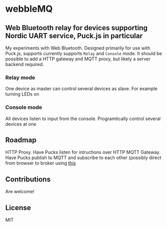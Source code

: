 # webbleMQ
## Web Bluetooth relay for devices supporting Nordic UART service, Puck.js in particular

My experiments with Web Bluetooth. Designed primarily for use with Puck.js, supports currently supports `Relay` and `Console` mode.
It should be possible to add a HTTP gateway and MQTT proxy, but likely a server backend required.

### Relay mode
One device as master can control several devices as slave. For example turning LEDs on

### Console mode
All devices listen to input from the console. Programtically control several devices at one

## Roadmap
HTTP Proxy. Have Pucks listen for intructions over HTTP
MQTT Gateway. Have Pucks publish to MQTT and subscribe to each other (possibly direct from browser to broker using [this](http://test.mosquitto.org/ws.html) 

## Contributions
Are welcome!

## License 
MIT


